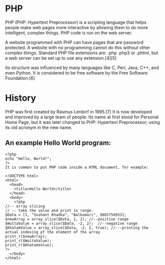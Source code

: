 # PHP

PHP (PHP: Hypertext Preprocessor) is a scripting language that helps people make web pages more interactive by allowing them to do more intelligent, complex things. PHP code is run on the web server.

A website programmed with PHP can have pages that are password protected. A website with no programming cannot do this without other complex things. Standard PHP file extensions are: .php .php3 or .phtml, but a web server can be set up to use any extension.[4][5]

Its structure was influenced by many languages like C, Perl, Java, C++, and even Python. It is considered to be free software by the Free Software Foundation.[6]

# History
PHP was first created by Rasmus Lerdorf in 1995.[7] It is now developed and improved by a large team of people. Its name at first stood for Personal Home Page, but it was later changed to PHP: Hypertext Preprocessor; using its old acronym in the new name.


## An example Hello World program:

    <?php
    echo "Hello, World!";
    ?>
    It is common to put PHP code inside a HTML document, for example:

    <!DOCTYPE html>
    <html>
      <head>
        <title>Hello World</title>
      </head>
      <body>
        <?php
    //-- array slicing
    // -- take the value and print in range-
    $Data = [1, "Sushant Khadka", "Balkumari", 9865758933];
    $newArray = array_slice($Data, 1, 2); //--positive range
    $WultaValue = array_slice($Data, -2, 2);  //--negative range
    $KhatamValue = array_slice($Data, -2, 2, true); //---printing the actual indexing pf the element of the array
    print_r($newArray);
    print_r($WultaValue);
    print_r($KhatamValue);
    ?>
      </body>
    </html>

